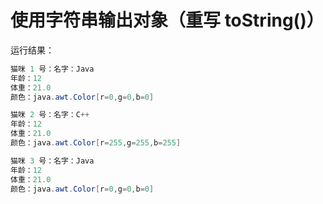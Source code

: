 # 使用字符串输出对象（重写 toString()）

运行结果：

```java
猫咪 1 号：名字：Java
年龄：12
体重：21.0
颜色：java.awt.Color[r=0,g=0,b=0]

猫咪 2 号：名字：C++
年龄：12
体重：21.0
颜色：java.awt.Color[r=255,g=255,b=255]

猫咪 3 号：名字：Java
年龄：12
体重：21.0
颜色：java.awt.Color[r=0,g=0,b=0]
```
